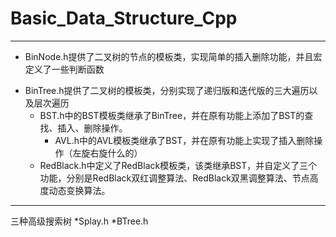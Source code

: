 # Basic_Data_Structure_Cpp
---
* BinNode.h提供了二叉树的节点的模板类，实现简单的插入删除功能，并且宏定义了一些判断函数
+ BinTree.h提供了二叉树的模板类，分别实现了递归版和迭代版的三大遍历以及层次遍历
	- BST.h中的BST模板类继承了BinTree，并在原有功能上添加了BST的查找、插入、删除操作。
		- AVL.h中的AVL模板类继承了BST，并在原有功能上实现了插入删除操作（左旋右旋什么的）
	- RedBlack.h中定义了RedBlack模板类，该类继承BST，并自定义了三个功能，分别是RedBlack双红调整算法、RedBlack双黑调整算法、节点高度动态变换算法。
---
三种高级搜索树
*Splay.h
*BTree.h